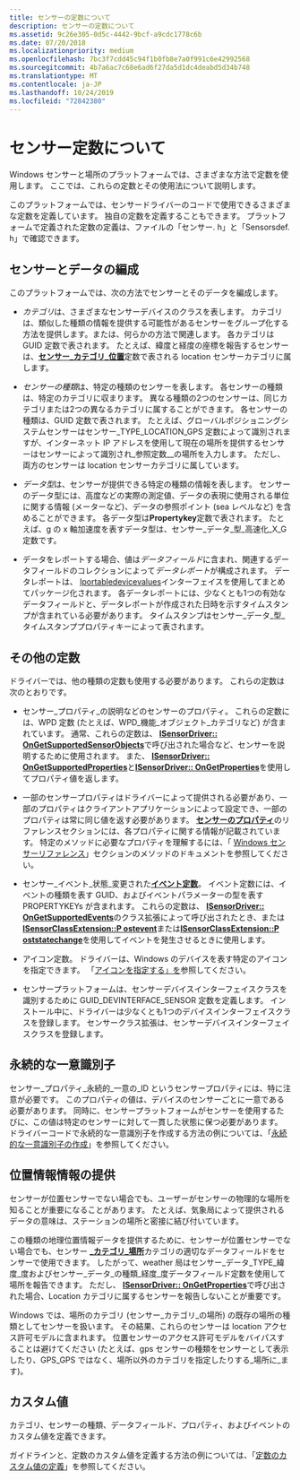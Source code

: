```yaml
---
title: センサーの定数について
description: センサーの定数について
ms.assetid: 9c26e305-0d5c-4442-9bcf-a9cdc1778c6b
ms.date: 07/20/2018
ms.localizationpriority: medium
ms.openlocfilehash: 7bc3f7cdd45c94f1b0fb8e7a0f991c6e42992568
ms.sourcegitcommit: 4b7a6ac7c68e6ad6f27da5d1dc4deabd5d34b748
ms.translationtype: MT
ms.contentlocale: ja-JP
ms.lasthandoff: 10/24/2019
ms.locfileid: "72842380"
---
```

# <a name="about-sensor-constants"></a>センサー定数について


Windows センサーと場所のプラットフォームでは、さまざまな方法で定数を使用します。 ここでは、これらの定数とその使用法について説明します。

このプラットフォームでは、センサードライバーのコードで使用できるさまざまな定数を定義しています。 独自の定数を定義することもできます。 プラットフォームで定義された定数の定義は、ファイルの「センサー. h」と「Sensorsdef. h」で確認できます。

## <a name="sensor-and-data-organization"></a>センサーとデータの編成

このプラットフォームでは、次の方法でセンサーとそのデータを編成します。

-   *カテゴリ*は、さまざまなセンサーデバイスのクラスを表します。 カテゴリは、類似した種類の情報を提供する可能性があるセンサーをグループ化する方法を提供します。または、何らかの方法で関連します。 各カテゴリは GUID 定数で表されます。 たとえば、緯度と経度の座標を報告するセンサーは、[**センサー\_カテゴリ\_位置**](sensor-category-loc.md)定数で表される location センサーカテゴリに属します。

-   *センサーの種類*は、特定の種類のセンサーを表します。 各センサーの種類は、特定のカテゴリに収まります。 異なる種類の2つのセンサーは、同じカテゴリまたは2つの異なるカテゴリに属することができます。 各センサーの種類は、GUID 定数で表されます。 たとえば、グローバルポジショニングシステムセンサーはセンサー\_TYPE\_LOCATION\_GPS 定数によって識別されますが、インターネット IP アドレスを使用して現在の場所を提供するセンサーはセンサーによって識別され\_参照定数\_\_の場所を入力します。 ただし、両方のセンサーは location センサーカテゴリに属しています。

-   *データ型*は、センサーが提供できる特定の種類の情報を表します。 センサーのデータ型には、高度などの実際の測定値、データの表現に使用される単位に関する情報 (メーターなど)、データの参照ポイント (sea レベルなど) を含めることができます。 各データ型は**Propertykey**定数で表されます。 たとえば、g の x 軸加速度を表すデータ型は、センサー\_データ\_型\_高速化\_X\_G 定数です。

-   データをレポートする場合、値は*データフィールド*に含まれ、関連するデータフィールドのコレクションによって*データレポート*が構成されます。 データレポートは、 [Iportabledevicevalues](https://go.microsoft.com/fwlink/p/?linkid=131486)インターフェイスを使用してまとめてパッケージ化されます。 各データレポートには、少なくとも1つの有効なデータフィールドと、データレポートが作成された日時を示すタイムスタンプが含まれている必要があります。 タイムスタンプはセンサー\_データ\_型\_タイムスタンププロパティキーによって表されます。


## <a name="other-constants"></a>その他の定数

ドライバーでは、他の種類の定数も使用する必要があります。 これらの定数は次のとおりです。

-   センサー\_プロパティ\_の説明などのセンサーのプロパティ。 これらの定数には、WPD 定数 (たとえば、WPD\_機能\_オブジェクト\_カテゴリなど) が含まれています。 通常、これらの定数は、 [**ISensorDriver:: OnGetSupportedSensorObjects**](https://docs.microsoft.com/windows-hardware/drivers/ddi/sensorsclassextension/nf-sensorsclassextension-isensordriver-ongetsupportedsensorobjects)で呼び出された場合など、センサーを説明するために使用されます。 また、 [**ISensorDriver:: OnGetSupportedProperties**](https://docs.microsoft.com/windows-hardware/drivers/ddi/sensorsclassextension/nf-sensorsclassextension-isensordriver-ongetsupportedproperties)と[**ISensorDriver:: OnGetProperties**](https://docs.microsoft.com/windows-hardware/drivers/ddi/sensorsclassextension/nf-sensorsclassextension-isensordriver-ongetproperties)を使用してプロパティ値を返します。

-   一部のセンサープロパティはドライバーによって提供される必要があり、一部のプロパティはクライアントアプリケーションによって設定でき、一部のプロパティは常に同じ値を返す必要があります。 [**センサーのプロパティ**](sensor-properties.md)のリファレンスセクションには、各プロパティに関する情報が記載されています。 特定のメソッドに必要なプロパティを理解するには、「 [Windows センサーリファレンス](https://docs.microsoft.com/windows-hardware/drivers/ddi/_sensors/#functions)」セクションのメソッドのドキュメントを参照してください。

-   センサー\_イベント\_状態\_変更された[**イベント定数**](about-sensor-driver-events.md)。 イベント定数には、イベントの種類を表す GUID、およびイベントパラメーターの型を表す PROPERTYKEYs が含まれます。 これらの定数は、 [**ISensorDriver:: OnGetSupportedEvents**](https://docs.microsoft.com/windows-hardware/drivers/ddi/sensorsclassextension/nf-sensorsclassextension-isensordriver-ongetsupportedevents)のクラス拡張によって呼び出されたとき、または[**ISensorClassExtension::P ostevent**](https://docs.microsoft.com/windows-hardware/drivers/ddi/sensorsclassextension/nf-sensorsclassextension-isensorclassextension-postevent)または[**ISensorClassExtension::P oststatechange**](https://docs.microsoft.com/windows-hardware/drivers/ddi/sensorsclassextension/nf-sensorsclassextension-isensorclassextension-poststatechange)を使用してイベントを発生させるときに使用します。

-   アイコン定数。 ドライバーは、Windows のデバイスを表す特定のアイコンを指定できます。 「[アイコンを指定する」を](specifying-an-icon.md)参照してください。

-   センサープラットフォームは、センサーデバイスインターフェイスクラスを識別するために GUID_DEVINTERFACE_SENSOR 定数を定義します。 インストール中に、ドライバーは少なくとも1つのデバイスインターフェイスクラスを登録します。 センサークラス拡張は、センサーデバイスインターフェイスクラスを登録します。



## <a name="persistent-unique-identifier"></a>永続的な一意識別子

センサー\_プロパティ\_永続的\_一意の\_ID というセンサープロパティには、特に注意が必要です。 このプロパティの値は、デバイスのセンサーごとに一意である必要があります。 同時に、センサープラットフォームがセンサーを使用するたびに、この値は特定のセンサーに対して一貫した状態に保つ必要があります。 ドライバーコードで永続的な一意識別子を作成する方法の例については、「[永続的な一意識別子の作成](creating-a-persistent-unique-identifier.md)」を参照してください。

## <a name="providing-geolocation-information"></a>位置情報情報の提供

センサーが位置センサーでない場合でも、ユーザーがセンサーの物理的な場所を知ることが重要になることがあります。 たとえば、気象局によって提供されるデータの意味は、ステーションの場所と密接に結び付いています。

この種類の地理位置情報データを提供するために、センサーが位置センサーでない場合でも、センサー [ **\_カテゴリ\_場所**](sensor-category-loc.md)カテゴリの適切なデータフィールドをセンサーで使用できます。 したがって、weather 局はセンサー\_データ\_TYPE\_緯度\_度およびセンサー\_データ\_の種類\_経度\_度データフィールド定数を使用して場所を報告できます。 ただし、 [**ISensorDriver:: OnGetProperties**](https://docs.microsoft.com/windows-hardware/drivers/ddi/sensorsclassextension/nf-sensorsclassextension-isensordriver-ongetproperties)で呼び出された場合、Location カテゴリに属するセンサーを報告しないことが重要です。

Windows では、場所のカテゴリ (センサー\_カテゴリ\_の場所) の既存の場所の種類としてセンサーを扱います。 その結果、これらのセンサーは location アクセス許可モデルに含まれます。 位置センサーのアクセス許可モデルをバイパスすることは避けてください (たとえば、gps センサーの種類をセンサーとして表示したり、GPS\_GPS ではなく、場所以外のカテゴリを指定したりする\_場所に\_ます)。

## <a name="custom-values"></a>カスタム値

カテゴリ、センサーの種類、データフィールド、プロパティ、およびイベントのカスタム値を定義できます。

ガイドラインと、定数のカスタム値を定義する方法の例については、「[定数のカスタム値の定義](defining-custom-values-for-constants.md)」を参照してください。

 

 




